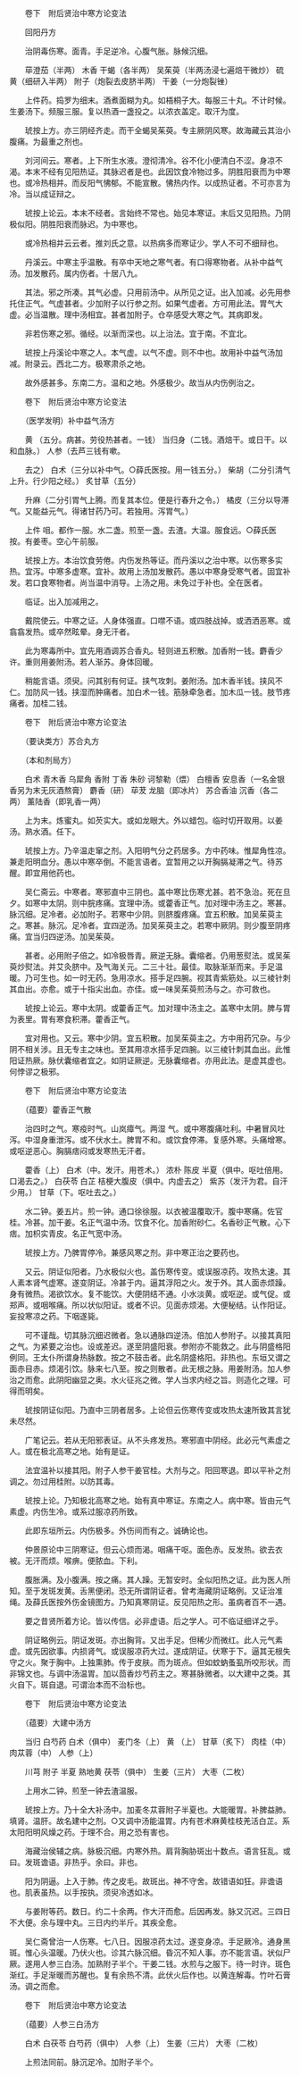<!-- { "loadSidebar": true } -->
　　卷下　附后贤治中寒方论变法

　　回阳丹方

　　治阴毒伤寒。面青。手足逆冷。心腹气胀。脉候沉细。

　　荜澄茄（半两） 木香 干蝎（各半两） 吴茱萸（半两汤浸七遍焙干微炒） 硫黄（细研入半两） 附子（炮裂去皮脐半两） 干姜（一分炮裂锉）

　　上件药。捣罗为细末。酒煮面糊为丸。如梧桐子大。每服三十丸。不计时候。生姜汤下。频服三服。复以热酒一盏投之。以浓衣盖定。取汗为度。

　　琥按上方。亦三阴经齐走。而干全蝎吴茱萸。专主厥阴风寒。故海藏云其治小腹痛。为最重之剂也。

　　刘河间云。寒者。上下所生水液。澄彻清冷。谷不化小便清白不涩。身凉不渴。本末不经有见阳热证。其脉迟者是也。此因饮食冷物过多。阴胜阳衰而为中寒也。或冷热相并。而反阳气怫郁。不能宣散。怫热内作。以成热证者。不可亦言为冷。当以成证辩之。

　　琥按上论云。本末不经者。言始终不常也。始见本寒证。末后又见阳热。乃阴极似阳。阴胜阳衰而脉迟。为中寒也。

　　或冷热相并云云者。推刘氏之意。以热病多而寒证少。学人不可不细辩也。

　　丹溪云。中寒主乎温散。有卒中天地之寒气者。有口得寒物者。从补中益气汤。加发散药。属内伤者。十居八九。

　　其法。邪之所凑。其气必虚。只用前汤中。从所见之证。出入加减。必先用参 托住正气。气虚甚者。少加附子以行参之剂。如果气虚者。方可用此法。胃气大虚。必当温散。理中汤相宜。甚者加附子。仓卒感受大寒之气。其病即发。

　　非若伤寒之邪。循经。以渐而深也。以上治法。宜于南。不宜北。

　　琥按上丹溪论中寒之人。本气虚。以气不虚。则不中也。故用补中益气汤加减。附录云。西北二方。极寒肃杀之地。

　　故外感甚多。东南二方。温和之地。外感极少。故当从内伤例治之。

　　卷下　附后贤治中寒方论变法

　　（医学发明）补中益气汤方

　　黄 （五分。病甚。劳役热甚者。一钱） 当归身（二钱。酒焙干。或日干。以和血脉。） 人参（去芦三钱有嗽。

　　去之） 白术（三分以补中气。○薛氏医按。用一钱五分。） 柴胡（二分引清气上升。行少阳之经。） 炙甘草（五分）

　　升麻（二分引胃气上腾。而复其本位。便是行春升之令。） 橘皮（三分以导滞气。又能益元气。得诸甘药乃可。若独用。泻胃气。）

　　上件 咀。都作一服。水二盏。煎至一盏。去渣。大温。服食远。○薛氏医按。有姜枣。空心午前服。

　　琥按上方。本治饮食劳倦。内伤发热等证。而丹溪以之治中寒。以伤寒多实热。宜泻。中寒多虚寒。宜补。故用上汤加发散药。愚以中寒身受寒气者。固宜补发。若口食寒物者。尚当温中消导。上汤之用。未免过于补也。全在医者。

　　临证。出入加减用之。

　　戴院使云。中寒之证。人身体强直。口噤不语。或四肢战掉。或洒洒恶寒。或翕翕发热。或卒然眩晕。身无汗者。

　　此为寒毒所中。宜先用酒调苏合香丸。轻则进五积散。加香附一钱。麝香少许。重则用姜附汤。若人渐苏。身体回暖。

　　稍能言语。须臾。问其别有何证。挟气攻刺。姜附汤。加木香半钱。挟风不仁。加防风一钱。挟湿而肿痛者。加白术一钱。筋脉牵急者。加木瓜一钱。肢节疼痛者。加桂二钱。

　　卷下　附后贤治中寒方论变法

　　（要诀类方）苏合丸方

　　（本和剂局方）

　　白术 青木香 乌犀角 香附 丁香 朱砂 诃黎勒（煨） 白檀香 安息香（一名金银香另为末无灰酒熬膏） 麝香（研） 荜茇 龙脑（即冰片） 苏合香油 沉香（各二两） 薰陆香（即乳香一两）

　　上为末。炼蜜丸。如芡实大。或如龙眼大。外以蜡包。临时切开取用。以姜汤。熟水酒。任下。

　　琥按上方。乃辛温走窜之剂。入阳明气分之药居多。方中药味。惟犀角性凉。兼走阳明血分。愚以中寒卒倒。不能言语者。宜暂用之以开胸膈凝滞之气。待苏醒。即宜用他药也。

　　吴仁斋云。中寒者。寒邪直中三阴也。盖中寒比伤寒尤甚。若不急治。死在旦夕。如寒中太阴。则中脘疼痛。宜理中汤。或藿香正气。加对理中汤主之。寒甚。脉沉细。足冷者。必加附子。若寒中少阴。则脐腹疼痛。宜五积散。加吴茱萸主之。寒甚。脉沉。足冷者。宜四逆汤。加吴茱萸主之。若寒中厥阴。则少腹至阴疼痛。宜当归四逆汤。加吴茱萸。

　　甚者。必用附子倍之。如冷极唇青。厥逆无脉。囊缩者。仍用葱熨法。或吴茱萸炒熨法。并艾灸脐中。及气海关元。二三十壮。最佳。取脉渐渐而来。手足温暖。乃可生也。如一时无药。急用凉水。搭手足四腕。视其青紫筋处。以三棱针刺其血出。亦愈。或于十指尖出血。亦佳。或一味吴茱萸煎汤与之。亦可救也。

　　琥按上论云。寒中太阴。或藿香正气。加对理中汤主之。盖寒中太阴。脾与胃为表里。胃有寒食积滞。藿香正气。

　　宜对用也。又云。寒中少阴。宜五积散。加吴茱萸主之。方中用药冗杂。与少阴不相关涉。且无专主之味也。至其用凉水搭手足四腕。以三棱针刺其血出。此惟阳证热厥。脉伏囊缩者宜之。如阴证厥逆。无脉囊缩者。亦用此法。是虚其虚也。何悖谬之极邪。

　　卷下　附后贤治中寒方论变法

　　（蕴要）藿香正气散

　　治四时之气。寒疫时气。山岚瘴气。两湿 气。或中寒腹痛吐利。中暑冒风吐泻。中湿身重泄泻。或不伏水土。脾胃不和。或饮食停滞。复感外寒。头痛增寒。或呕逆恶心。胸膈痞闷或发寒热无汗者。

　　藿香（上） 白术（中。发汗。用苍术。） 浓朴 陈皮 半夏（俱中。呕吐倍用。口渴去之。） 白茯苓 白芷 桔梗大腹皮（俱中。内虚去之） 紫苏（发汗为君。自汗少用。） 甘草（下。呕吐去之。）

　　水二钟。姜五片。煎一钟。通口徐徐服。以衣被温覆取汗。腹中寒痛。佐官桂。冷甚。加干姜。名正气温中汤。饮食不化。加香附砂仁。名香砂正气散。心下痞。加枳实青皮。名正气宽中汤。

　　琥按上方。乃脾胃停冷。兼感风寒之剂。非中寒正治之要药也。

　　又云。阴证似阳者。乃水极似火也。盖伤寒传变。或误服凉药。攻热太速。其人素本肾气虚寒。遂变阴证。冷甚于内。逼其浮阳之火。发于外。其人面赤烦躁。身有微热。渴欲饮水。复不能饮。大便阴结不通。小水淡黄。或呕逆。或气促。或郑声。或咽喉痛。所以状似阳证。或者不识。见面赤烦渴。大便秘结。认作阳证。妄投寒凉之药。下咽遂毙。

　　可不谨哉。切其脉沉细迟微者。急以通脉四逆汤。倍加人参附子。以接其真阳之气。为紧要之治也。设或差迟。遂至阴盛阳衰。参附亦不能救之。此与阴盛格阳例同。王太仆所谓身热脉数。按之不鼓击者。此名阴盛格阳。非热也。东垣又谓之面赤目赤。烦渴引饮。脉来七八至。按之则散者。此无根之脉。用姜附汤。加人参治之而愈。此阴阳幽显之奥。水火征兆之微。学人当求内经之旨。则造化之理。可得而明矣。

　　琥按阴证似阳。乃直中三阴者居多。上论但云伤寒传变或攻热太速所致其言犹未尽然。

　　广笔记云。若从无阳邪表证。从不头疼发热。寒邪直中阴经。此必元气素虚之人。或在极北高寒之地。始有是证。

　　法宜温补以接其阳。附子人参干姜官桂。大剂与之。阳回寒退。即以平补之剂调之。勿过用桂附。以防其毒。

　　琥按上论。乃知极北高寒之地。始有真中寒证。东南之人。病中寒。皆由元气素虚。内伤生冷。或系过服凉药所致。

　　此即东垣所云。内伤极多。外伤间而有之。诚确论也。

　　仲景原论中三阴寒证。但云心烦而渴。咽痛干呕。面色赤。反发热。欲去衣被。无汗而烦。喉痹。便脓血。下利。

　　腹胀满。及小腹满。按之痛。其人躁。无暂安时。全似阳热之证。此为医人所知。至于发斑发黄。舌黑便闭。恐无所谓阴证者。曾考海藏阴证略例。又证治准绳。及薛氏医按外伤金镜图方。乃知真寒阴证。反见阳热之形。虽病者百不一遇。

　　要之昔贤所着方论。皆以传信。必非虚语。后之学人。可不临证细详之乎。

　　阴证略例云。阴证发斑。亦出胸背。又出手足。但稀少而微红。此人元气素虚。或先因欲事。内损肾气。或误服凉药大过。遂成阴证。伏寒于下。逼其无根失守之火。聚于胸中。上独熏肺。传于皮肤。而为斑点。但如蚊蚋蚤虱所咬形状。而非锦文也。与调中汤温胃。加以茴香炒芍药主之。寒甚脉微者。以大建中之类。其火自下。斑自退。可谓治本而不治标也。

　　卷下　附后贤治中寒方论变法

　　（蕴要）大建中汤方

　　当归 白芍药 白术（俱中） 麦门冬（上） 黄 （上） 甘草（炙下） 肉桂（中） 肉苁蓉（中） 人参（上）

　　川芎 附子 半夏 熟地黄 茯苓（俱中） 生姜（三片） 大枣（二枚）

　　上用水二钟。煎至一钟去渣温服。

　　琥按上方。乃十全大补汤中。加麦冬苁蓉附子半夏也。大能暖胃。补脾益肺。填肾。温肝。故名建中之剂。○又调中汤能温胃。内有苍术麻黄桂枝羌活白芷。系太阳阳明风燥之药。于理不合。用之恐有害也。

　　海藏治侯辅之病。脉极沉细。内寒外热。肩背胸胁斑出十数点。语言狂乱。或曰。发斑谵语。非热乎。余曰。非也。

　　阳为阴逼。上入于肺。传之皮毛。故斑出。神不守舍。故错语如狂。非谵语也。肌表虽热。以手按执。须臾冷透如冰。

　　与姜附等药。数日。约二十余两。作大汗而愈。后因再发。脉又沉迟。三四日不大便。余与理中丸。三日内约半斤。其疾全愈。

　　吴仁斋曾治一人伤寒。七八日。因服凉药太过。遂变身凉。手足厥冷。通身黑斑。惟心头温暖。乃伏火也。诊其六脉沉细。昏沉不知人事。亦不能言语。状似尸厥。遂用人参三白汤。加熟附子半个。干姜二钱。水煎与之服下。待一时许。斑色渐红。手足渐暖而苏醒也。复有余热不清。此伏火后作也。以黄连解毒。竹叶石膏汤。调之而愈。

　　卷下　附后贤治中寒方论变法

　　（蕴要）人参三白汤方

　　白术 白茯苓 白芍药（俱中） 人参（上） 生姜（三片） 大枣（二枚）

　　上煎法同前。脉沉足冷。加附子半个。

